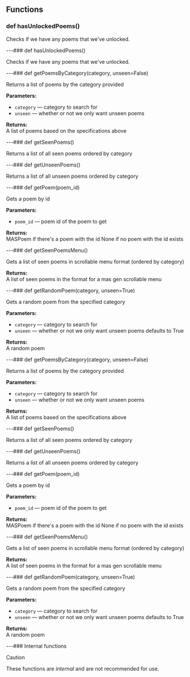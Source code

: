 ## Functions

### def hasUnlockedPoems()

Checks if we have any poems that we've unlocked.

---### def hasUnlockedPoems()

Checks if we have any poems that we've unlocked.

---### def getPoemsByCategory(category, unseen=False)

Returns a list of poems by the category provided

**Parameters:**
- `category` &mdash;  category to search for
- `unseen` &mdash;  whether or not we only want unseen poems


**Returns:**<br>
A list of poems based on the specifications above

---### def getSeenPoems()

Returns a list of all seen poems ordered by category

---### def getUnseenPoems()

Returns a list of all unseen poems ordered by category

---### def getPoem(poem_id)

Gets a poem by id

**Parameters:**
- `poem_id` &mdash; poem id of the poem to get


**Returns:**<br>
MASPoem if there's a poem with the id None if no poem with the id exists

---### def getSeenPoemsMenu()

Gets a list of seen poems in scrollable menu format (ordered by category)

**Returns:**<br>
A list of seen poems in the format for a mas gen scrollable menu

---### def getRandomPoem(category, unseen=True)

Gets a random poem from the specified category

**Parameters:**
- `category` &mdash;  category to search for
- `unseen` &mdash;  whether or not we only want unseen poems defaults to True


**Returns:**<br>
A random poem

---### def getPoemsByCategory(category, unseen=False)

Returns a list of poems by the category provided

**Parameters:**
- `category` &mdash;  category to search for
- `unseen` &mdash;  whether or not we only want unseen poems


**Returns:**<br>
A list of poems based on the specifications above

---### def getSeenPoems()

Returns a list of all seen poems ordered by category

---### def getUnseenPoems()

Returns a list of all unseen poems ordered by category

---### def getPoem(poem_id)

Gets a poem by id

**Parameters:**
- `poem_id` &mdash; poem id of the poem to get


**Returns:**<br>
MASPoem if there's a poem with the id None if no poem with the id exists

---### def getSeenPoemsMenu()

Gets a list of seen poems in scrollable menu format (ordered by category)

**Returns:**<br>
A list of seen poems in the format for a mas gen scrollable menu

---### def getRandomPoem(category, unseen=True)

Gets a random poem from the specified category

**Parameters:**
- `category` &mdash;  category to search for
- `unseen` &mdash;  whether or not we only want unseen poems defaults to True


**Returns:**<br>
A random poem

---### Internal functions

> [!CAUTION]
> These functions are *internal* and are not recommended for use.


